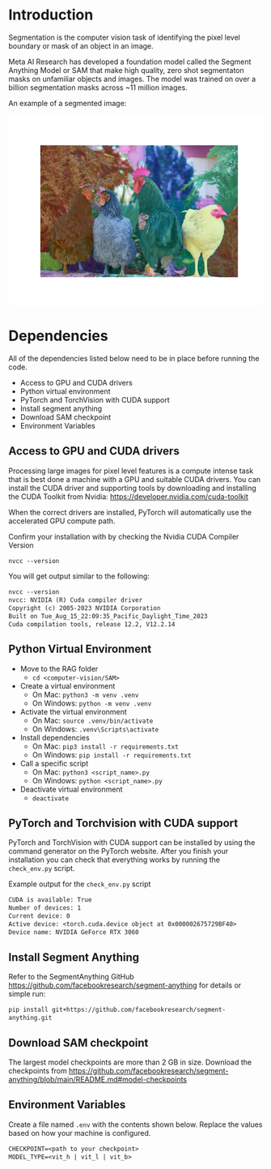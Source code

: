 # Introduction

Segmentation is the computer vision task of identifying the pixel level boundary or mask of an object in an image.

Meta AI Research has developed a foundation model called the Segment Anything Model or SAM that make high quality, zero shot segmentaton masks on unfamiliar objects and images. The model was trained on over a billion segmentation masks across ~11 million images.

An example of a segmented image:

![Segmented Image](/images/sam-example.png?raw=true "Segmented Image")

# Dependencies

All of the dependencies listed below need to be in place before running the code.

 - Access to GPU and CUDA drivers
 - Python virtual environment
 - PyTorch and TorchVision with CUDA support
 - Install segment anything
 - Download SAM checkpoint
 - Environment Variables

## Access to GPU and CUDA drivers

Processing large images for pixel level features is a compute intense task that is best done a machine with a GPU and suitable CUDA drivers. You can install the CUDA driver and supporting tools by downloading and installing the CUDA Toolkit from Nvidia: https://developer.nvidia.com/cuda-toolkit 

When the correct drivers are installed, PyTorch will automatically use the accelerated GPU compute path.

Confirm your installation with by checking the Nvidia CUDA Compiler Version

```
nvcc --version
```

You will get output similar to the following:

```
nvcc --version
nvcc: NVIDIA (R) Cuda compiler driver
Copyright (c) 2005-2023 NVIDIA Corporation
Built on Tue_Aug_15_22:09:35_Pacific_Daylight_Time_2023
Cuda compilation tools, release 12.2, V12.2.14
```

## Python Virtual Environment

 - Move to the RAG folder
   - `cd <computer-vision/SAM>`
 - Create a virtual environment
   - On Mac: `python3 -m venv .venv`
   - On Windows: `python -m venv .venv`
 - Activate the virtual environment
   - On Mac: `source .venv/bin/activate`
   - On Windows: `.venv\Scripts\activate`
 - Install dependencies
   - On Mac: `pip3 install -r requirements.txt`
   - On Windows: `pip install -r requirements.txt`
 - Call a specific script
   - On Mac: `python3 <script_name>.py`
   - On Windows: `python <script_name>.py`
 - Deactivate virtual environment
   - `deactivate`

## PyTorch and Torchvision with CUDA support

PyTorch and TorchVision with CUDA support can be installed by using the command generator on the PyTorch website. After you finish your installation you can check that everything works by running the `check_env.py` script.

Example output for the `check_env.py` script

```
CUDA is available: True
Number of devices: 1
Current device: 0
Active device: <torch.cuda.device object at 0x000002675729BF40>
Device name: NVIDIA GeForce RTX 3060
```

## Install Segment Anything

Refer to the SegmentAnything GitHub https://github.com/facebookresearch/segment-anything for details or simple run:

```shell
pip install git+https://github.com/facebookresearch/segment-anything.git
```

## Download SAM checkpoint

The largest model checkpoints are more than 2 GB in size. Download the checkpoints from https://github.com/facebookresearch/segment-anything/blob/main/README.md#model-checkpoints


## Environment Variables

Create a file named `.env` with the contents shown below. Replace the values based on how your machine is configured.

```
CHECKPOINT=<path to your checkpoint>
MODEL_TYPE=<vit_h | vit_l | vit_b>
```